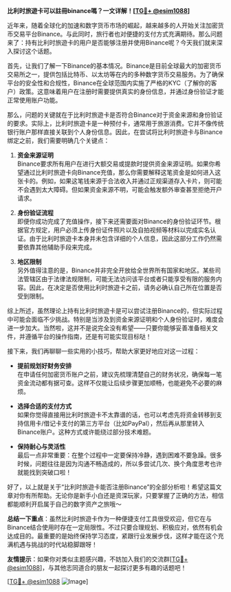 **比利时旅遊卡可以註冊binance嗎？一文详解！[[TG💪+ @esim1088](https://t.me/s/esim1088)]**

近年来，随着全球化的加速和数字货币市场的崛起，越来越多的人开始关注加密货币交易平台Binance。与此同时，旅行者也对便捷的支付方式充满期待。那么问题来了：持有比利时旅遊卡的用户是否能够注册并使用Binance呢？今天我们就来深入探讨这个话题。

首先，让我们了解一下Binance的基本情况。Binance是目前全球最大的加密货币交易所之一，提供包括比特币、以太坊等在内的多种数字货币交易服务。为了确保平台的安全性和合规性，Binance在全球范围内实施了严格的KYC（了解你的客户）政策。这意味着用户在注册时需要提供真实的身份信息，并通过身份验证才能正常使用账户功能。

那么，问题的关键就在于比利时旅遊卡是否符合Binance对于资金来源和身份验证的要求。实际上，比利时旅遊卡是一种预付卡，通常用于旅游消费。它并不像传统银行账户那样直接关联到个人身份信息。因此，在尝试将比利时旅遊卡与Binance绑定之前，我们需要明确几个关键点：

1. **资金来源证明**  
   Binance要求所有用户在进行大额交易或提款时提供资金来源证明。如果你希望通过比利时旅遊卡向Binance充值，那么你需要解释这笔资金是如何进入这张卡的。例如，如果这笔钱来源于合法收入并通过正规渠道存入卡片，则可能不会遇到太大障碍。但如果资金来源不明，可能会触发额外审查甚至拒绝开户请求。

2. **身份验证流程**  
   即便你成功完成了充值操作，接下来还需要面对Binance的身份验证环节。根据官方规定，用户必须上传身份证件照片以及自拍视频等材料以完成实名认证。由于比利时旅遊卡本身并未包含详细的个人信息，因此这部分工作仍然需要依靠其他辅助手段来完成。

3. **地区限制**  
   另外值得注意的是，Binance并非完全开放给全世界所有国家和地区。某些司法管辖区由于法律法规限制，可能无法访问该平台或者只能享受有限的服务内容。因此，在决定是否使用比利时旅遊卡之前，请务必确认自己所在位置是否受到限制。

综上所述，虽然理论上持有比利时旅遊卡是可以尝试注册Binance的，但实际过程中可能会面临不少挑战。特别是当涉及到资金来源证明和个人身份验证时，难度会进一步加大。当然啦，这并不是说完全没有希望——只要你能够妥善准备相关文件，并遵循平台的操作指南，还是有可能实现目标哒！

接下来，我们再聊聊一些实用的小技巧，帮助大家更好地应对这一过程：

- **提前规划好财务安排**  
  在申请任何加密货币账户之前，建议先梳理清楚自己的财务状况，确保每一笔资金流动都有据可查。这样不仅能让后续步骤更加顺畅，也能避免不必要的麻烦。

- **选择合适的支付方式**  
  如果你觉得直接用比利时旅遊卡不太靠谱的话，也可以考虑先将资金转移到支持信用卡/借记卡支付的第三方平台（比如PayPal），然后再从那里转入Binance账户。这种方式或许能绕过部分技术难题。

- **保持耐心与灵活性**  
  最后一点非常重要：在整个过程中一定要保持冷静，遇到困难不要急躁。很多时候，问题往往是因为沟通不畅造成的，所以多尝试几次、换个角度思考也许就能找到突破口啦！

好了，以上就是关于“比利时旅遊卡能否注册Binance”的全部分析啦！希望这篇文章对你有所帮助。无论你是新手小白还是资深玩家，只要掌握了正确的方法，相信都能顺利开启属于自己的数字资产之旅哦～

**总结一下重点**：虽然比利时旅遊卡作为一种便捷支付工具很受欢迎，但它在与Binance结合使用时存在一定局限性。不过只要合理规划、积极应对，依然有机会达成目的。最重要的是始终保持学习态度，紧跟行业发展步伐，这样才能在这个充满机遇与挑战的时代站稳脚跟呀！

**友情提示**：如果你对类似主题感兴趣，不妨加入我们的交流群[[TG💪+ @esim1088](https://t.me/s/esim1088)]，与其他志同道合的朋友一起探讨更多有趣的话题吧！

[[TG💪+ @esim1088](https://t.me/s/esim1088) ![Image](https://i.postimg.cc/4NQfJmqS/Snipaste-2025-05-13-00-14-12.png)]
